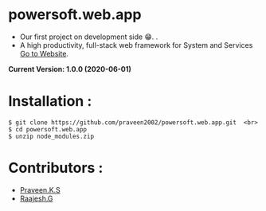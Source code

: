 # powersoft.web.app

- Our first project on development side 😁. .
- A high productivity, full-stack web framework for System and Services [Go to Website](https://powersoft.services).

**Current Version: 1.0.0 (2020-06-01)**

# Installation :

```
$ git clone https://github.com/praveen2002/powersoft.web.app.git  <br>
$ cd powersoft.web.app
$ unzip node_modules.zip
```
 
# Contributors :

- [Praveen.K.S](https://github.com/praveen2002)
- [Raajesh.G](https://github.com/Raajesh-G)




